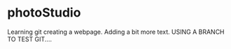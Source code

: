 # photoStudio
Learning git creating a webpage.
Adding a bit more text.
USING A BRANCH TO TEST GIT....
